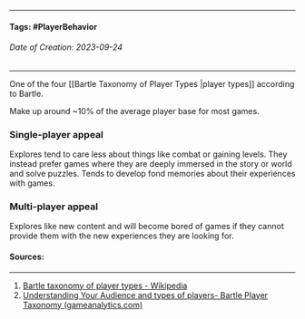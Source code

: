 __________________________________________________________________________
#### **Tags:** #PlayerBehavior 
###### *Date of Creation: 2023-09-24*
__________________________________________________________________________
One of the four [[Bartle Taxonomy of Player Types |player types]] according to Bartle. 

Make up around ~10% of the average player base for most games.
### Single-player appeal
Explores tend to care less about things like combat or gaining levels. They instead prefer games where they are deeply immersed in the story or world and solve puzzles. Tends to develop fond memories about their experiences with games.
### Multi-player appeal
Explores like new content and will become bored of games if they cannot provide them with the new experiences they are looking for.
#### Sources:
__________________________________________________________________________
1. [Bartle taxonomy of player types - Wikipedia](https://en.wikipedia.org/wiki/Bartle_taxonomy_of_player_types)
2. [Understanding Your Audience and types of players- Bartle Player Taxonomy (gameanalytics.com)](https://gameanalytics.com/blog/understanding-your-audience-bartle-player-taxonomy/)